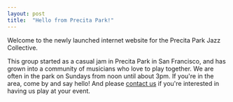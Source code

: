 ```yaml
---
layout: post
title:  "Hello from Precita Park!"
---
```


Welcome to the newly launched internet website for the Precita Park Jazz Collective.

This group started as a casual jam in Precita Park in San Francisco, and has grown into a community of musicians who love to play together. We are often in the park on Sundays from noon until about 3pm. If you're in the area, come by and say hello! And please [contact us](/contact) if you're interested in having us play at your event.
